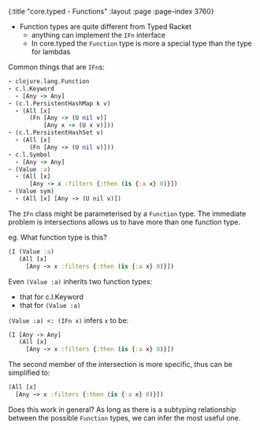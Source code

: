 {:title "core.typed - Functions"
 :layout :page :page-index 3760}

- Function types are quite different from Typed Racket
  - anything can implement the `IFn` interface
  - In core.typed the `Function` type is more a special type than the type for lambdas

Common things that are `IFn`s:
```clojure
- clojure.lang.Function
- c.l.Keyword
  - [Any -> Any]
- (c.l.PersistentHashMap k v)
  - (All [x]
      (Fn [Any -> (U nil v)]
          [Any x -> (U x v)]))
- (c.l.PersistentHashSet v)
  - (All [x]
      (Fn [Any -> (U nil v)]))
- c.l.Symbol
  - [Any -> Any]
- (Value :a)
  - (All [x]
      [Any -> x :filters {:then (is {:a x} 0)}])
- (Value sym)
  - (All [x] [Any -> (U nil v)])
```

The `IFn` class might be parameterised by a `Function` type.
The immediate problem is intersections allows us to have more
than one function type.

eg. What function type is this?

```clojure
(I (Value :a)
   (All [x]
     [Any -> x :filters {:then (is {:a x} 0)}])
```

Even `(Value :a)` inherits two function types:
- that for c.l.Keyword
- that for `(Value :a)`

`(Value :a) <: (IFn x)` infers `x` to be:

```clojure
(I [Any -> Any]
   (All [x]
     [Any -> x :filters {:then (is {:a x} 0)}])
```

The second member of the intersection is more specific,
thus can be simplified to:

```clojure
(All [x]
  [Any -> x :filters {:then (is {:a x} 0)}])
```

Does this work in general? As long as there is a subtyping relationship
between the possible `Function` types, we can infer the most useful
one.
